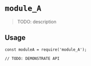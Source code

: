 # `module_A`

> TODO: description

## Usage

```
const moduleA = require('module_A');

// TODO: DEMONSTRATE API
```
